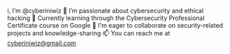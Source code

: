 i, I’m @cyberiniwiz
🔐 I’m passionate about cybersecurity and ethical hacking
🌱 Currently learning through the Cybersecurity Professional Certificate course on Google
💞️ I'm eager to collaborate on security-related projects and knowledge-sharing
📫 You can reach me at cyberiniwiz@gmail.com



<!---
cyberiniwiz/cyberiniwiz is a ✨ special ✨ repository because its `README.md` (this file) appears on your GitHub profile.
You can click the Preview link to take a look at your changes.
--->
